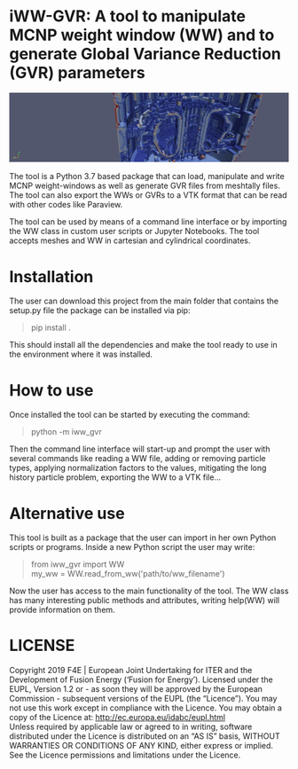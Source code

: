 # iWW-GVR: A tool to manipulate MCNP weight window (WW) and to generate Global Variance Reduction (GVR) parameters

![Python Logo](tests/WWpic.png "Sample inline image")

The tool is a Python 3.7 based package that can load, manipulate and write MCNP weight-windows
as well as generate GVR files from meshtally files. The tool can also export the WWs or GVRs
to a VTK format that can be read with other codes like Paraview.

The tool can be used by means of a command line interface or by importing the WW class in 
custom user scripts or Jupyter Notebooks. The tool accepts meshes and WW in cartesian and 
cylindrical coordinates.

# Installation
The user can download this project from the main folder that contains the setup.py file the 
package can be installed via pip:
> pip install .

This should install all the dependencies and make the tool ready to use in the environment 
where it was installed.

# How to use
Once installed the tool can be started by executing the command:
> python -m iww_gvr

Then the command line interface will start-up and prompt the user with several commands like
reading a WW file, adding or removing particle types, applying normalization factors to the
values, mitigating the long history particle problem, exporting the WW to a VTK file...

# Alternative use
This tool is built as a package that the user can import in her own Python scripts or 
programs. Inside a new Python script the user may write:
> from iww_gvr import WW\
> my_ww = WW.read_from_ww('path/to/ww_filename')

Now the user has access to the main functionality of the tool. The WW class has many 
interesting public methods and attributes, writing help(WW) will provide information on them.

# LICENSE
Copyright 2019 F4E | European Joint Undertaking for ITER and the Development of Fusion 
Energy (‘Fusion for Energy’). Licensed under the EUPL, Version 1.2 or - as soon they will
be approved by the European Commission - subsequent versions of the EUPL (the “Licence”).
You may not use this work except in compliance with the Licence. You may obtain a copy of
the Licence at: http://ec.europa.eu/idabc/eupl.html   
Unless required by applicable law or agreed to in writing, software distributed under
the Licence is distributed on an “AS IS” basis, WITHOUT WARRANTIES OR CONDITIONS OF ANY KIND,
either express or implied. See the Licence permissions and limitations under the Licence.

[src]: https://github.com/Radiation-Transport/iWW-GVR
